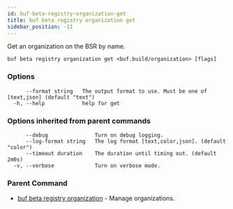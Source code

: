 ```yaml
---
id: buf-beta-registry-organization-get
title: buf beta registry organization get
sidebar_position: -11
---
```

Get an organization on the BSR by name.

```
buf beta registry organization get <buf.build/organization> [flags]
```

### Options

```
      --format string   The output format to use. Must be one of [text,json] (default "text")
  -h, --help            help for get
```

### Options inherited from parent commands

```
      --debug               Turn on debug logging.
      --log-format string   The log format [text,color,json]. (default "color")
      --timeout duration    The duration until timing out. (default 2m0s)
  -v, --verbose             Turn on verbose mode.
```

### Parent Command

* [buf beta registry organization](buf-beta-registry-organization.md)	 - Manage organizations.
